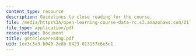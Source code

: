 ```yaml
---
content_type: resource
description: Guidelines to close reading for the course.
file: /media/https%3A/open-learning-course-data-rc.s3.amazonaws.com/21l-488-contemporary-literature-literature-development-and-human-rights-spring-2008/1ee3c3a3b0402e8b0423013157e6e3e1_gdtoclosereadng.pdf
file_type: application/pdf
resourcetype: Document
title: gdtoclosereadng.pdf
uid: 1ee3c3a3-b040-2e8b-0423-013157e6e3e1
---
```

